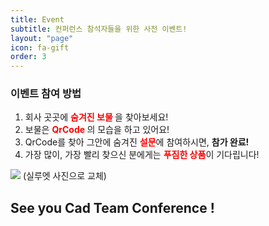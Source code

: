 ```yaml
---
title: Event
subtitle: 컨퍼런스 참석자들을 위한 사전 이벤트!
layout: "page"
icon: fa-gift
order: 3
---
```


### 이벤트 참여 방법
1. 회사 곳곳에 <b><font color="red"> 숨겨진 보물 </font></b> 을 찾아보세요!
2. 보물은 <b><font color="red"> QrCode </font></b>의 모습을 하고 있어요!
3. QrCode를 찾아 그안에 숨겨진 <b><font color="red">설문</font></b>에 참여하시면, <b>참가 완료!</b> 
4. 가장 많이, 가장 빨리 찾으신 분에게는 <b><font color="red">푸짐한 상품</font></b>이 기다립니다!

<span class="image center">
    <img src="{{ 'assets/images/event/eventMain.jpg' | relative_url }}"/>
    (실루엣 사진으로 교체)
</span>

## See you Cad Team Conference !